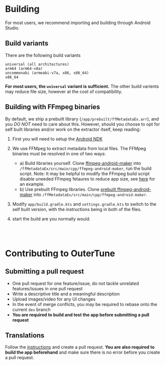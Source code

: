 # Building

For most users, we recommend importing and building through Android Studio.

## Build variants

There are the following build variants

```
universal (all architectures)
arm64 (arm64-v8a)
uncommonabi (armeabi-v7a, x86, x86_64)
x86_64
```

**For most users, the `universal` variant is sufficient.** The other build varients may reduce file size, however at the cost of compatibility.

## Building with FFmpeg binaries

By default, we ship a prebuilt library (`/app/prebuilt/ffMetadataEx.arr`), and you _DO NOT_ need to care about this.
However, should you choose to opt for self built libraries and/or work on the extractor itself, keep reading:

1. First you will need to setup the [Android NDK](https://developer.android.com/studio/projects/install-ndk)

2. We use FFMpeg to extract metadata from local files. The FFMpeg binaries must be resolved in one of two ways:

   - a) Build libraries yourself. Clone [ffmpeg-android-maker](https://github.com/Javernaut/ffmpeg-android-maker) into `/ffMetadataEx/src/main/cpp/ffmpeg-android-maker`, run the build script. Note: It may be helpful to modify the FFmpeg build script disable uneeded FFmpeg fetaures to reduce app size, see [here](https://github.com/mikooomich/ffmpeg-android-maker/blob/master/scripts/ffmpeg/build.sh) for an example.
   - b) Use prebuilt FFmpeg libraries. Clone [prebuilt ffmpeg-android-maker](https://github.com/mikooomich/ffmpeg-android-maker-prebuilt) into `/ffMetadataEx/src/main/cpp/ffmpeg-android-maker`.

3. Modify `app/build.gradle.kts` and `settings.gradle.kts` to switch to the self built version, with the instructions being in both of the files.

4. start the build are you normally would.

<br/><br/>

# Contributing to OuterTune

## Submitting a pull request

- One pull request for one feature/issue, do not tackle unrelated features/issues in one pull request
- Write a descriptive title and a meaningful description
- Upload images/video for any UI changes
- In the event of merge conflicts, you may be required to rebase onto the current `dev` branch
- **You are required to build and test the app before submitting a pull request**

## Translations

Follow the [instructions](https://developer.android.com/guide/topics/resources/localization) and
create a pull request. **You are also required to build the app beforehand** and make sure there is no error
before you create a pull request.

